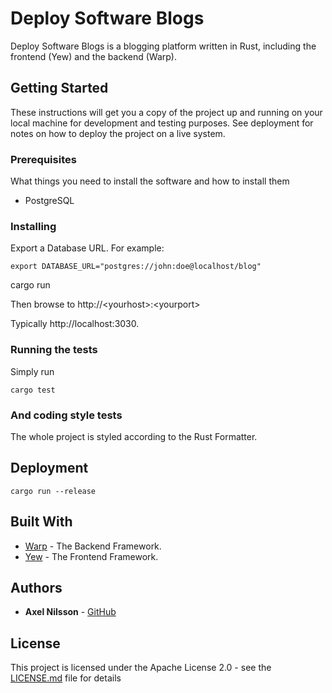 # Deploy Software Blogs

Deploy Software Blogs is a blogging platform written in Rust, including the frontend (Yew) and the backend (Warp).

## Getting Started


These instructions will get you a copy of the project up and running on your local machine for development and testing purposes. See deployment for notes on how to deploy the project on a live system.

### Prerequisites


What things you need to install the software and how to install them

* PostgreSQL

### Installing

Export a Database URL. For example:

`export DATABASE_URL="postgres://john:doe@localhost/blog"`

cargo run

Then browse to http://\<yourhost\>:\<yourport\>

Typically http://localhost:3030.

### Running the tests
Simply run
```
cargo test
```

### And coding style tests

The whole project is styled according to the Rust Formatter.

## Deployment
```
cargo run --release
```

## Built With

* [Warp](https://github.com/seanmonstar/warp) - The Backend Framework.
* [Yew](https://yew.rs/) - The Frontend Framework.

## Authors

* **Axel Nilsson** - [GitHub](https://github.com/AxelNilsson)

## License

This project is licensed under the Apache License 2.0 - see the [LICENSE.md](LICENSE.md) file for details

